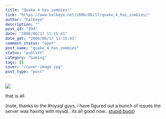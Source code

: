 ```yaml
---
title: "Quake 4 has zombies!"
link: "https://www.halkeye.net/2006/06/17/quake_4_has_zombies/"
author: "halkeye"
description: ""
post_id: "294"
date: "2006/06/17 11:15:41"
date_gmt: "2006/06/17 11:15:41"
comment_status: "open"
post_name: "quake_4_has_zombies"
status: "publish"
category: "Gaming"
tags: []
cover: "/cover-image.jpg"
post_type: "post"
---
```


![](http://www.halkeye.net/files/images/6-17-2006-9.32.06%20AM.png)

that is all.


(note, thanks to the #mysql guys, i have figured out a bunch of issues the server was having with mysql.. its all good now.. [stupid bugs](http://bugs.mysql.com/bug.php?id=7331))